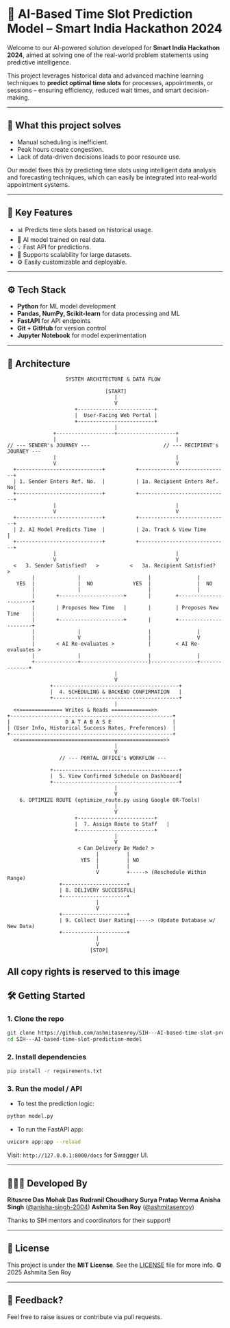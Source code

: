 
# 🎯 AI-Based Time Slot Prediction Model – Smart India Hackathon 2024

Welcome to our AI-powered solution developed for **Smart India Hackathon 2024**, aimed at solving one of the real-world problem statements using predictive intelligence.

This project leverages historical data and advanced machine learning techniques to **predict optimal time slots** for processes, appointments, or sessions – ensuring efficiency, reduced wait times, and smart decision-making.

---

## 🚀 What this project solves

- Manual scheduling is inefficient.
- Peak hours create congestion.
- Lack of data-driven decisions leads to poor resource use.

Our model fixes this by predicting time slots using intelligent data analysis and forecasting techniques, which can easily be integrated into real-world appointment systems.

---

## 🧩 Key Features

- 📊 Predicts time slots based on historical usage.
- 🤖 AI model trained on real data.
- 💡 Fast API for predictions.
- 🧠 Supports scalability for large datasets.
- ⚙️ Easily customizable and deployable.

---

## ⚙️ Tech Stack

- **Python** for ML model development
- **Pandas, NumPy, Scikit-learn** for data processing and ML
- **FastAPI** for API endpoints
- **Git + GitHub** for version control
- **Jupyter Notebook** for model experimentation

---

## 🧠 Architecture

                       SYSTEM ARCHITECTURE & DATA FLOW                         

                                    [START]
                                       |
                                       V
                          +-------------------------+
                          |  User-Facing Web Portal |
                          +-------------------------+
                                       |
                   +-------------------+-------------------+
                   |                                       |
    // --- SENDER's JOURNEY ---                        // --- RECIPIENT's JOURNEY ---
                   |                                       |
                   V                                       V
      +----------------------------+          +-----------------------------+
      | 1. Sender Enters Ref. No.  |          | 1a. Recipient Enters Ref. No|
      +----------------------------+          +-----------------------------+
                   |                                       |
                   V                                       V
      +----------------------------+          +-----------------------------+
      | 2. AI Model Predicts Time  |          | 2a. Track & View Time       |
      +----------------------------+          +-----------------------------+
                   |                                       |
                   V                                       V
      <   3. Sender Satisfied?   >          <   3a. Recipient Satisfied?  >
            |              |                      |               |
       YES  |              |  NO             YES  |               |  NO
            |              |                      |               |
            |       +---------------------+       |        +----------------------+
            |       | Proposes New Time   |       |        | Proposes New Time    |
            |       +---------------------+       |        +----------------------+
            |              |                      |               |
            |              V                      |               V
            |       < AI Re-evaluates >           |        < AI Re-evaluates >
            |              |                      |               |
            +--------------+----------------------)---------------+--------------+
                                       |
                                       V
                  +-----------------------------------------+
                  |  4. SCHEDULING & BACKEND CONFIRMATION   |
                  +-----------------------------------------+
                                       |
      <<============== Writes & Reads =============>>
    +-----------------------------------------------------+
    |                  D A T A B A S E                    |
    | (User Info, Historical Success Rates, Preferences)  |
    +-----------------------------------------------------+
      <<===============================================>>
                                       |
                                       V
                     // --- PORTAL OFFICE's WORKFLOW ---

                  +-----------------------------------------+
                  |  5. View Confirmed Schedule on Dashboard|
                  +-----------------------------------------+
                                       |
                                       V
        6. OPTIMIZE ROUTE (optimize_route.py using Google OR-Tools)             
                                       |
                                       V
                          +-------------------------+
                          |  7. Assign Route to Staff   |
                          +-------------------------+
                                       |
                                       V
                           < Can Delivery Be Made? >
                                 |         |
                            YES  |         | NO
                                 |         |
                                 V         +-----> (Reschedule Within Range)
                     +---------------------+
                     | 8. DELIVERY SUCCESSFUL|
                     +---------------------+
                                 |
                                 V
                     +---------------------+
                     | 9. Collect User Rating|-----> (Update Database w/ New Data)
                     +---------------------+
                                 |
                                 V
                               [STOP]

## All copy rights is reserved to this image
## 🛠️ Getting Started

### 1. Clone the repo

```bash
git clone https://github.com/ashmitasenroy/SIH---AI-based-time-slot-prediction-model.git
cd SIH---AI-based-time-slot-prediction-model
````

### 2. Install dependencies

```bash
pip install -r requirements.txt
```

### 3. Run the model / API

* To test the prediction logic:

```bash
python model.py
```

* To run the FastAPI app:

```bash
uvicorn app:app --reload
```

Visit: `http://127.0.0.1:8000/docs` for Swagger UI.

---

## 👩🏻‍💻 Developed By

 **Ritusree Das** 
 **Mohak Das** 
 **Rudranil Choudhary** 
 **Surya Pratap Verma** 
 **Anisha Singh** ([@anisha-singh-2004](https://github.com/anisha-singh-2004))
 **Ashmita Sen Roy** ([@ashmitasenroy](https://github.com/ashmitasenroy))
 

    
  

Thanks to SIH mentors and coordinators for their support!

---

## 📄 License

This project is under the **MIT License**. See the [LICENSE](LICENSE) file for more info.
© 2025 Ashmita Sen Roy


---

## 💬 Feedback?

Feel free to raise issues or contribute via pull requests.

